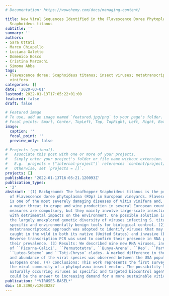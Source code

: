 ```yaml
---
# Documentation: https://wowchemy.com/docs/managing-content/

title: New Viral Sequences Identified in the Flavescence Doree Phytoplasma Vector
  Scaphoideus titanus
subtitle: ''
summary: ''
authors:
- Sara Ottati
- Marco Chiapello
- Luciana Galetto
- Domenico Bosco
- Cristina Marzachi
- Simona Abba
tags:
- Flavescence doree; Scaphoideus titanus; insect viruses; metatranscriptomics; Vitis
  vinifera
categories: []
date: '2020-03-01'
lastmod: 2022-01-13T17:05:22+01:00
featured: false
draft: false

# Featured image
# To use, add an image named `featured.jpg/png` to your page's folder.
# Focal points: Smart, Center, TopLeft, Top, TopRight, Left, Right, BottomLeft, Bottom, BottomRight.
image:
  caption: ''
  focal_point: ''
  preview_only: false

# Projects (optional).
#   Associate this post with one or more of your projects.
#   Simply enter your project's folder or file name without extension.
#   E.g. `projects = ["internal-project"]` references `content/project/deep-learning/index.md`.
#   Otherwise, set `projects = []`.
projects: []
publishDate: '2022-01-13T16:05:21.120093Z'
publication_types:
- '2'
abstract: '(1) Background: The leafhopper Scaphoideus titanus is the primary vector
  of Flavescence doree phytoplasma (FDp) in European vineyards. Flavescence doree
  is one of the most severely damaging diseases of Vitis vinifera and, consequently,
  a major threat to grape and wine production in several European countries. Control
  measures are compulsory, but they mainly involve large-scale insecticide treatments,
  with detrimental impacts on the environment. One possible solution is to exploit
  the largely unexplored genetic diversity of viruses infecting S. titanus as highly
  specific and environmentally benign tools for biological control. (2) Methods: A
  metatranscriptomic approach was adopted to identify viruses that may infect individuals
  caught in the wild in both its native (United States) and invasive (Europe) areas.
  Reverse transcription PCR was used to confirm their presence in RNA pools and explore
  their prevalence. (3) Results: We described nine new RNA viruses, including members
  of ``Picorna-Calici″, ``Permutotetra″, ``Bunya-Arena″, ``Reo″, ``Partiti-Picobirna″,
  ``Luteo-Sobemo″ and ``Toti-Chryso″ clades. A marked difference in the diversity
  and abundance of the viral species was observed between the USA population and the
  European ones. (4) Conclusions: This work represents the first survey to assess
  the viral community of a phytoplasma insect vector. The possibility to exploit these
  naturally occurring viruses as specific and targeted biocontrol agents of S. titanus
  could be the answer to increasing demand for a more sustainable viticulture.'
publication: '*VIRUSES-BASEL*'
doi: 10.3390/v12030287
---
```

